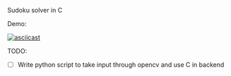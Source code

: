 Sudoku solver in C

Demo: 

[![asciicast](https://asciinema.org/a/Oo7jab8aHcLKNSWkSoPOa0R18.svg)](https://asciinema.org/a/Oo7jab8aHcLKNSWkSoPOa0R18)

TODO: 
- [ ] Write python script to take input through opencv and use C in backend   

